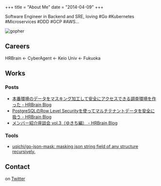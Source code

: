 +++
title = "About Me"
date = "2014-04-09"
+++

Software Engineer in Backend and SRE, loving #Go #Kubernetes #Microservices #DDD #GCP #AWS...

![gopher](https://miro.medium.com/max/3200/1*Xt_BQxZYxGrR-F0cHme0rQ.png)

## Careers
HRBrain <- CyberAgent <- Keio Univ <- Fukuoka

## Works
### Posts

- [本番環境のデータをマスキング加工して安全にアクセスできる調査環境を作った \- HRBrain Blog](https://times.hrbrain.co.jp/entry/go-aws-masking-production-data)
- [PostgreSQLのRow Level Securityを使ってマルチテナントデータを安全に扱う \- HRBrain Blog](https://times.hrbrain.co.jp/entry/postgresql-row-level-security)
- [メンバー紹介座談会 vol\.3（ゆきち編） \- HRBrain Blog](https://times.hrbrain.co.jp/entry/member-interview-3)

### Tools
- [uqichi/go\-json\-mask: masking json string field of any structure recursively\.](https://github.com/uqichi/go-json-mask)

## Contact
on [Twitter](https://twitter.com/uqichi)

